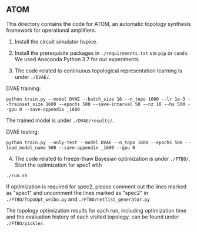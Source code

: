 ## ATOM

This directory contains the code for ATOM, an automatic topology synthesis framework for operational amplifiers.

1. Install the circuit simulator hspice.

2. Install the prerequisite packages in ```./requirements.txt``` via ```pip``` or ```conda```. We used Anaconda Python 3.7 for our experiments.

3. The code related to continuous topological representation learning is under ```./DVAE/```.

DVAE training:

```python train.py --model DVAE --batch_size 16 --n_topo 1600 --lr 1e-3 --trainset_size 1600 --epochs 500 --save-interval 50 --nz 10 --hs 500 --gpu 0 --save-appendix _1600```

The trained model is under ```./DVAE/results/```.

DVAE testing:

```python train.py --only-test --model DVAE --n_topo 1600 --epochs 500 --load_model_name 500 --save-appendix _1600 --gpu 0```

4. The code related to freeze-thaw Bayesian optimization is under ```./FTBO/```.
Start the optimization for spec1 with

```./run.sh```

If optimization is required for spec2, please comment out the lines marked as "spec1" and uncomment the lines marked as "spec2" in ```./FTBO/TopoOpt_weibo.py``` and ```./FTBO/netlist_generator.py```

The topology optimization results for each run, including optimization time and the evaluation history of each visited topology, can be found under ```./FTBO/pickle/```.

